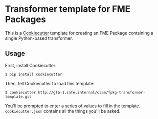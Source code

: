 # Transformer template for FME Packages

This is a [Cookiecutter](https://cookiecutter.readthedocs.io) template
for creating an FME Package containing a single Python-based transformer.


## Usage

First, install Cookiecutter:

```
$ pip install cookiecutter
```

Then, tell Cookiecutter to load this template:

```
$ cookiecutter http://gtb-1.safe.internal/clam/fpkg-transformer-template.git
```

You'll be prompted to enter a series of values to fill in the template.
`cookiecutter.json` contains all the things you'll be asked.